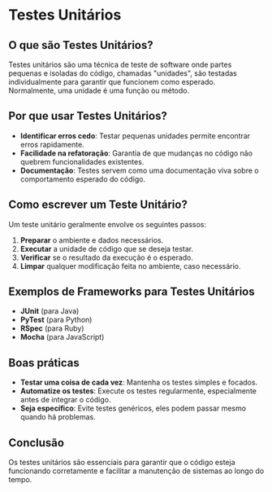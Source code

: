 # Testes Unitários

## O que são Testes Unitários?

Testes unitários são uma técnica de teste de software onde partes pequenas e isoladas do código, chamadas "unidades", são testadas individualmente para garantir que funcionem como esperado. Normalmente, uma unidade é uma função ou método.

## Por que usar Testes Unitários?

- **Identificar erros cedo**: Testar pequenas unidades permite encontrar erros rapidamente.
- **Facilidade na refatoração**: Garantia de que mudanças no código não quebrem funcionalidades existentes.
- **Documentação**: Testes servem como uma documentação viva sobre o comportamento esperado do código.
  
## Como escrever um Teste Unitário?

Um teste unitário geralmente envolve os seguintes passos:
1. **Preparar** o ambiente e dados necessários.
2. **Executar** a unidade de código que se deseja testar.
3. **Verificar** se o resultado da execução é o esperado.
4. **Limpar** qualquer modificação feita no ambiente, caso necessário.

## Exemplos de Frameworks para Testes Unitários

- **JUnit** (para Java)
- **PyTest** (para Python)
- **RSpec** (para Ruby)
- **Mocha** (para JavaScript)

## Boas práticas

- **Testar uma coisa de cada vez**: Mantenha os testes simples e focados.
- **Automatize os testes**: Execute os testes regularmente, especialmente antes de integrar o código.
- **Seja específico**: Evite testes genéricos, eles podem passar mesmo quando há problemas.

## Conclusão

Os testes unitários são essenciais para garantir que o código esteja funcionando corretamente e facilitar a manutenção de sistemas ao longo do tempo.

